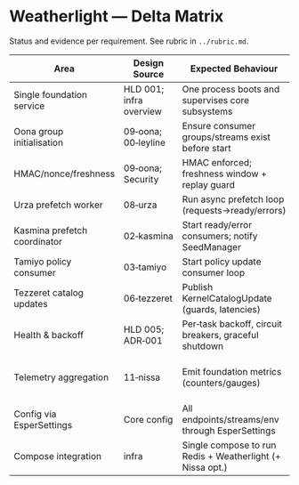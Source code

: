# Weatherlight — Delta Matrix

Status and evidence per requirement. See rubric in `../rubric.md`.

| Area | Design Source | Expected Behaviour | Prototype Evidence | Status | Severity | Notes |
| --- | --- | --- | --- | --- | --- | --- |
| Single foundation service | HLD 001; infra overview | One process boots and supervises core subsystems | `src/esper/weatherlight/service_runner.py`, console `esper-weatherlight-service` | Implemented | Must‑have | Async supervisor with backoff, telemetry, graceful shutdown.
| Oona group initialisation | 09‑oona; 00‑leyline | Ensure consumer groups/streams exist before start | OonaClient.ensure_consumer_group(): src/esper/oona/messaging.py | Implemented | Must‑have | Used in demo; Weatherlight should call on startup.
| HMAC/nonce/freshness | 09‑oona; Security | HMAC enforced; freshness window + replay guard | `OonaClient._verify_payload` + `_enforce_kernel_freshness()` | Implemented | Must‑have | Drops stale/replayed requests/responses; metrics recorded.
| Urza prefetch worker | 08‑urza | Run async prefetch loop (requests→ready/errors) | UrzaPrefetchWorker.run_forever(): src/esper/urza/prefetch.py | Implemented (needs host) | Must‑have | Weatherlight must own lifecycle and backoff.
| Kasmina prefetch coordinator | 02‑kasmina | Start ready/error consumers; notify SeedManager | KasminaPrefetchCoordinator: src/esper/kasmina/prefetch.py | Implemented (needs host) | Must‑have | Owned by Weatherlight.
| Tamiyo policy consumer | 03‑tamiyo | Start policy update consumer loop | TamiyoService.consume_policy_updates: src/esper/tamiyo/service.py | Implemented (needs host) | Should‑have | Weatherlight starts/stops it.
| Tezzeret catalog updates | 06‑tezzeret | Publish KernelCatalogUpdate (guards, latencies) | TezzeretCompiler.latest_catalog_update(): src/esper/tezzeret/compiler.py | Implemented | Should‑have | Weatherlight may forward updates via Oona (optional).
| Health & backoff | HLD 005; ADR‑001 | Per‑task backoff, circuit breakers, graceful shutdown | `WeatherlightService._worker_wrapper()` + Oona breakers | Implemented | Must‑have | Exponential backoff + jitter; restart counters; signal handling.
| Telemetry aggregation | 11‑nissa | Emit foundation metrics (counters/gauges) | `WeatherlightService._build_telemetry_packet()`; Oona metrics snapshot | Implemented | Should‑have | Publishes Weatherlight/Oona/Urza metrics to telemetry stream.
| Config via EsperSettings | Core config | All endpoints/streams/env through EsperSettings | src/esper/core/config.py | Implemented | Must‑have | Weatherlight reads/validates settings.
| Compose integration | infra | Single compose to run Redis + Weatherlight (+ Nissa opt.) | `infra/docker-compose.weatherlight.yml` | Implemented | Nice‑to‑have | Uses `esper-weatherlight-service` entrypoint.
